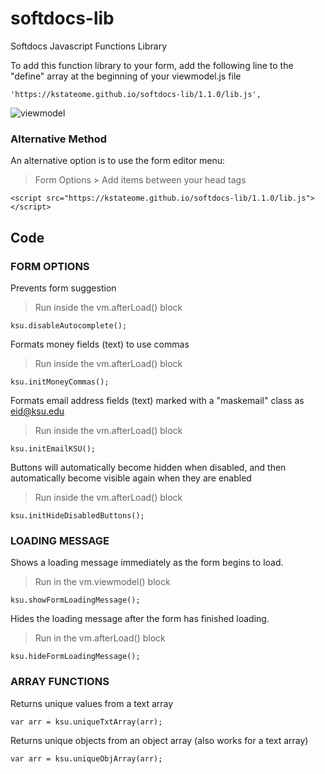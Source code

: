 # softdocs-lib
Softdocs Javascript Functions Library

To add this function library to your form, add the following line to the "define" array at the beginning of your viewmodel.js file

```
'https://kstateome.github.io/softdocs-lib/1.1.0/lib.js',
```

![viewmodel](https://kstateome.github.io/softdocs-lib/img/viewmodel.png)

### Alternative Method

An alternative option is to use the form editor menu:

> Form Options > Add items between your head tags
```
<script src="https://kstateome.github.io/softdocs-lib/1.1.0/lib.js"></script>
```

## Code

### FORM OPTIONS

Prevents form suggestion
> Run inside the vm.afterLoad() block
```
ksu.disableAutocomplete();
```

Formats money fields (text) to use commas
> Run inside the vm.afterLoad() block
```
ksu.initMoneyCommas();
```

Formats email address fields (text) marked with a "maskemail" class as eid@ksu.edu
> Run inside the vm.afterLoad() block
```
ksu.initEmailKSU();
```

Buttons will automatically become hidden when disabled, and then automatically become visible again when they are enabled
> Run inside the vm.afterLoad() block
```
ksu.initHideDisabledButtons();
```

### LOADING MESSAGE

Shows a loading message immediately as the form begins to load.
> Run in the vm.viewmodel() block
```
ksu.showFormLoadingMessage();
```

Hides the loading message after the form has finished loading.
> Run in the vm.afterLoad() block
```
ksu.hideFormLoadingMessage();
```

### ARRAY FUNCTIONS

Returns unique values from a text array
```
var arr = ksu.uniqueTxtArray(arr);
```

Returns unique objects from an object array (also works for a text array)
```
var arr = ksu.uniqueObjArray(arr);
```
